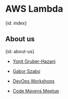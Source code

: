 # AWS Lambda
{id: index}

## About us
{id: about-us}

* [Yonit Gruber-Hazani](https://www.linkedin.com/in/yonitgruber/)
* [Gabor Szabo](https://www.linkedin.com/in/szabgab/)

* [DevOps Workshops](http://devops-workshops.code-maven.com/)
* [Code Mavens Meetup](https://www.meetup.com/Code-Mavens/)


